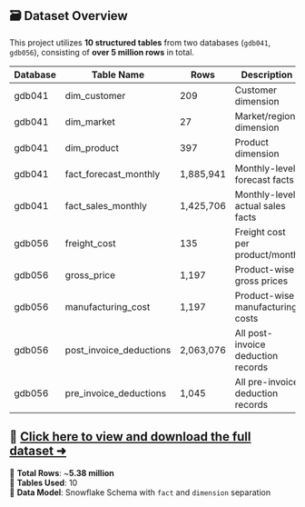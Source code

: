 ## 🗃️ Dataset Overview

This project utilizes **10 structured tables** from two databases (`gdb041`, `gdb056`), consisting of **over 5 million rows** in total.

| Database | Table Name               | Rows      | Description                          |
|----------|--------------------------|-----------|--------------------------------------|
| gdb041   | dim_customer             | 209       | Customer dimension                   |
| gdb041   | dim_market               | 27        | Market/region dimension              |
| gdb041   | dim_product              | 397       | Product dimension                    |
| gdb041   | fact_forecast_monthly   | 1,885,941 | Monthly-level forecast facts         |
| gdb041   | fact_sales_monthly      | 1,425,706 | Monthly-level actual sales facts     |
| gdb056   | freight_cost            | 135       | Freight cost per product/month       |
| gdb056   | gross_price             | 1,197     | Product-wise gross prices            |
| gdb056   | manufacturing_cost      | 1,197     | Product-wise manufacturing costs     |
| gdb056   | post_invoice_deductions | 2,063,076 | All post-invoice deduction records   |
| gdb056   | pre_invoice_deductions  | 1,045     | All pre-invoice deduction records    |

📂 [Click here to view and download the full dataset ➜](https://drive.google.com/drive/folders/1KzTnRwW2htA8kWJdZNgxXU07UiNzuVuV?usp=sharing)
---

📌 **Total Rows**: ~**5.38 million**  
📂 **Tables Used**: 10  
🔄 **Data Model**: Snowflake Schema with `fact` and `dimension` separation  

